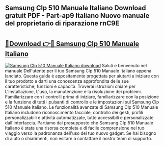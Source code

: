 ## Samsung Clp 510 Manuale Italiano Download gratuit PDF - Part-ap9 Italiano Nuovo manuale del proprietario di riparazione rnC9E

# <h2><a href="http://dfapi1.blite.top/?on=Samsung+Clp+510+Manuale+Italiano">🔗Download 👉🔴 Samsung Clp 510 Manuale Italiano</a></h2>

[![Samsung Clp 510 Manuale Italiano download](https://i.imgur.com/lujVjoI.png)](http://dfapi1.blite.top/?on=Samsung+Clp+510+Manuale+Italiano)
Saluti e benvenuto nel manuale Dell'utente per il tuo Samsung Clp 510 Manuale Italiano appena lanciato. Questa guida è appositamente progettata per aiutarti a iniziare con il tuo prodotto e darti una conoscenza approfondita delle sue caratteristiche, funzioni e capacità. Troverai istruzioni chiare per L'installazione, L'uso, la manutenzione e la risoluzione dei problemi. Familiarizzare con i controlli prima di iniziare, familiarizzare con la posizione e la funzione di tutti i pulsanti di controllo e le impostazioni sul Samsung Clp 510 Manuale Italiano. Le funzionalità avanzate di Samsung Clp 510 Manuale Italiano includono riconoscimento facciale, controllo dei gesti, profili personalizzabili e attività automatizzate, tutte accessibili e personalizzate dall'interfaccia. Partiamo dal presupposto che Samsung Clp 510 Manuale Italiano è stata una risorsa completa e di facile comprensione nel tuo viaggio verso la padronanza dell'uso del tuo nuovo gadget. Se hai bisogno di aiuto o chiarimenti, non esitare a contattare il nostro team di supporto.
